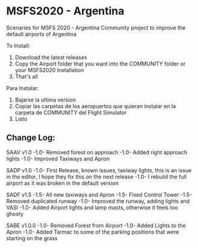 # MSFS2020 - Argentina
Scenaries for MSFS 2020 - Argentina
Community project to improve the default airports of Argentina

To Install:
1) Download the latest releases
2) Copy the Airport folder that you want into the COMMUNITY folder or your MSFS2020 Installation
3) That's all

Para Instalar:
1) Bajarse la ultima version
2) Copiar las carpetas de los aeropuertos que quieran instalar en la carpeta de COMMUNITY del Flight Simulator
3) Listo

Change Log:
-------------------------------------------------------------------------------------------------------------------------
SAAV v1.0
-1.0- Removed forest on approach
-1.0- Added right approach lights
-1.0- Improved Taxiways and Apron

SADP v1.0
-1.0- First Release, known issues, taxiway lights, this is an issue in the editor, I hope they fix this on the next release
-1.0- I rebuild the full airport as it was broken in the default version

SADF v1.5
-1.5- All new taxiways and Apron
-1.5- Fixed Control Tower
-1.5- Removed duplicated runway
-1.0- Improved the runway, adding lights and VASI
-1.0- Added Airport lights and lamp masts, otherwise it feels too ghosty

SABE v1.0.0
-1.0- Removed Forest from Airport
-1.0- Added Lights to the Apron
-1.0- Added Tarmac to some of the parking positions that were starting on the grass
